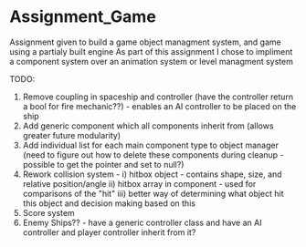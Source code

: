 # Assignment_Game
Assignment given to build a game object managment system, and game using a partialy built engine
As part of this assignment I chose to impliment a component system over an animation system or level managment system

TODO:
1) Remove coupling in spaceship and controller (have the controller return a bool for fire mechanic??) - enables an AI controller to be placed on the ship
2) Add generic component which all components inherit from (allows greater future modularity)
3) Add individual list for each main component type to object manager (need to figure out how to delete these components during cleanup - possible to get the pointer and set to null?)
4) Rework collision system - i) hitbox object - contains shape, size, and relative position/angle
                            ii) hitbox array in component - used for comparisons of the "hit"
                           iii) better way of determining what object hit this object and decision making based on this                           
5) Score system
6) Enemy Ships?? - have a generic controller class and have an AI controller and player controller inherit from it?
